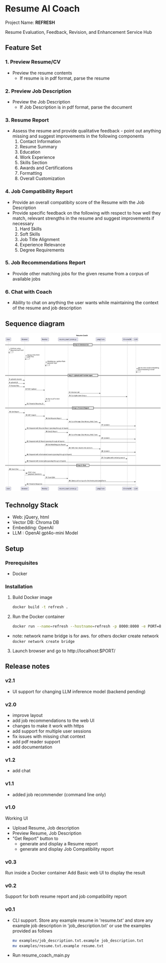 # Resume AI Coach

Project Name: **REFRESH**

Resume Evaluation, Feedback, Revision, and Enhancement Service Hub


## Feature Set 

### 1. Preview Resume/CV
 - Preview the resume contents
   - If resume is in pdf format, parse the resume

### 2. Preview Job Description
 - Preview the Job Description
   - If Job Description is in pdf format, parse the document

### 3. Resume Report
 - Assess the resume and provide qualitative feedback - point out anything missing and suggest improvements in the following components
    1. Contact Information
    2. Resume Summary
    3. Education
    4. Work Experience
    5. Skills Section
    6. Awards and Certifications
    7. Formatting
    8. Overall Customization

### 4. Job Compatibility Report
  - Provide an overall compatibity score of the Resume with the Job Description
  - Provide specific feedback on the following with respect to how well they match, relevant strengths in the resume and suggest improvements if necessary
    1. Hard Skills
    2. Soft Skills
    3. Job Title Alignment
    4. Experience Relevance
    5. Degree Requirements


### 5. Job Recommendations Report
  - Provide other matching jobs for the given resume from a corpus of available jobs

### 6. Chat with Coach 
  - Ability to chat on anything the user wants while maintaining the context of the resume and job description

## Sequence diagram

![Sequence Diagram](./docs/sequencediagram.svg)

## Technolgy Stack 
- Web: jQuery, html 
- Vector DB: Chroma DB
- Embedding: OpenAI
- LLM : OpenAI gpt4o-mini Model

## Setup
### Prerequisites

- Docker

### Installation

1. Build Docker image

   ```bash
   docker build -t refresh .
   ```

2. Run the Docker container

   ```bash
   docker run --name=refresh --hostname=refresh -p 8000:8000 -e PORT=8000 -v "chromadb:/app/db/chroma_db_jobs" --rm --network bridge -it refresh
   ```
- note: network name bridge is for aws. for others docker create network ```docker network create bridge```


3. Launch browser and go to http://localhost:$PORT/

## Release notes

### v2.1
  - UI support for changing LLM inference model (backend pending)

### v2.0
  - improve layout
  - add job recommendations to the web UI
  - changes to make it work with https
  - add support for multiple user sessions
  - fix issues with missing chat context
  - add pdf reader support
  - add documentation

### v1.2
  - add chat

### v1.1
  - added job recommender (command line only)

### v1.0
  Working UI
  - Upload Resume, Job description
  - Preview Resume, Job Description
  - "Get Report" button to 
    - generate and display a Resume report
    - generate and display Job Compatibility report

### v0.3

  Run inside a Docker container
  Add Basic web UI to display the result

### v0.2

  Support for both resume report and job compatibility report

### v0.1

- CLI support. Store any example resume in 'resume.txt' and store any example job description in 'job_description.txt'
or use the examples provided as follows

   ```bash
   mv examples/job_description.txt.example job_description.txt
   mv examples/resume.txt.example resume.txt
   ```
- Run resume_coach_main.py
